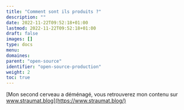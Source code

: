 ```yaml
---
title: "Comment sont ils produits ?"
description: ""
date: 2022-11-22T09:52:18+01:00
lastmod: 2022-11-22T09:52:18+01:00
draft: false
images: []
type: docs
menu:
domaines:
parent: "open-source"
identifier: "open-source-production"
weight: 2
toc: true
---
```


[Mon second cerveau a déménagé, vous retrouverez mon contenu sur www.straumat.blog](https://www.straumat.blog/)